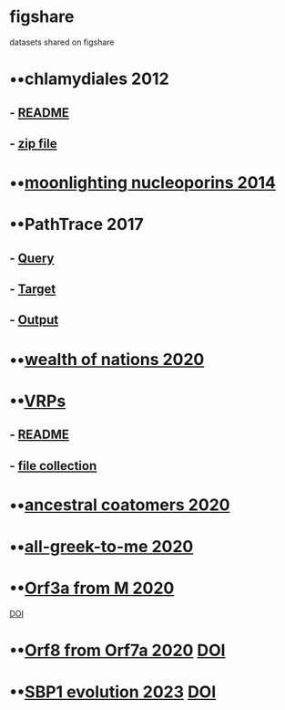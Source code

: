 # figshare
datasets shared on figshare

# ••chlamydiales 2012
## - [README](https://figshare.com/articles/dataset/Chlamydiales_README/13369586)
## - [zip file](https://figshare.com/articles/dataset/Chlamydiales_zip/13369580)

# ••[moonlighting nucleoporins 2014](https://figshare.com/articles/dataset/Functional_Genomics_Evidence_Unearths_New_Moonlighting_Roles_of_Outer_Ring_Coat_Nucleoporins/840452)

# ••PathTrace 2017
## - [Query](https://figshare.com/articles/dataset/PathTrace_Demo_Query_/5426710)
## - [Target](https://figshare.com/articles/dataset/PathTrace_Demo_Target_/5422852)
## - [Output](https://figshare.com/articles/dataset/PathTrace_Demo_BLAST_output_/5426725)

# ••[wealth of nations 2020](https://figshare.com/articles/dataset/The_bioinformatics_wealth_of_nations/11728878)

# ••[VRPs](https://figshare.com/projects/VRP-vertebrate_ribosomal_proteins/83864)
## - [README](https://figshare.com/articles/journal_contribution/README/12600161)
## - [file collection](https://figshare.com/articles/journal_contribution/Vertebrate_Ribosomal_Proteins_file_collection/12607853)

# ••[ancestral coatomers 2020](https://figshare.com/articles/dataset/Sequence_evidence_for_common_ancestry_of_eukaryotic_endomembrane_coatomers/1593170)

# ••[all-greek-to-me 2020](https://figshare.com/articles/dataset/Hypothesis_analysis_and_synthesis_it_s_all_Greek_to_me_/5493133)

# ••[Orf3a from M 2020](https://figshare.com/articles/dataset/A_recent_origin_of_Orf3a_from_M_protein_across_the_coronavirus_lineage_arising_by_sharp_divergence/13046111)
 [DOI](https://doi.org/10.1016/j.csbj.2020.11.047)

# ••[Orf8 from Orf7a 2020](https://figshare.com/articles/dataset/Atypical_divergence_of_SARS-CoV-2_Orf8_from_Orf7a_within_the_coronavirus_lineage_suggests_potential_stealthy_viral_strategies_in_immune_evasion/12678491) [DOI](https://doi.org/10.1128/mbio.03014-20)

# ••[SBP1 evolution 2023](https://figshare.com/articles/dataset/Data_S_Evolutionary_Aspects_of_Selenium_Binding_Protein_1/22188193) [DOI](https://doi.org/10.1007/s00239-023-10105-4)
